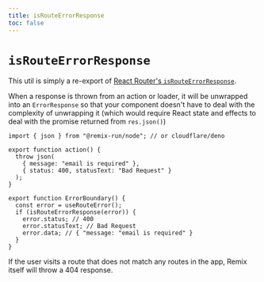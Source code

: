 ```yaml
---
title: isRouteErrorResponse
toc: false
---
```


# `isRouteErrorResponse`

<docs-info>This util is simply a re-export of [React Router's `isRouteErrorResponse`][rr-isrouteerrorresponse].</docs-info>

When a response is thrown from an action or loader, it will be unwrapped into an `ErrorResponse` so that your component doesn't have to deal with the complexity of unwrapping it (which would require React state and effects to deal with the promise returned from `res.json()`)

```tsx
import { json } from "@remix-run/node"; // or cloudflare/deno

export function action() {
  throw json(
    { message: "email is required" },
    { status: 400, statusText: "Bad Request" }
  );
}

export function ErrorBoundary() {
  const error = useRouteError();
  if (isRouteErrorResponse(error)) {
    error.status; // 400
    error.statusText; // Bad Request
    error.data; // { "message: "email is required" }
  }
}
```

<docs-info>If the user visits a route that does not match any routes in the app, Remix itself will throw a 404 response.</docs-info>

[rr-isrouteerrorresponse]: https://reactrouter.com/utils/is-route-error-response
